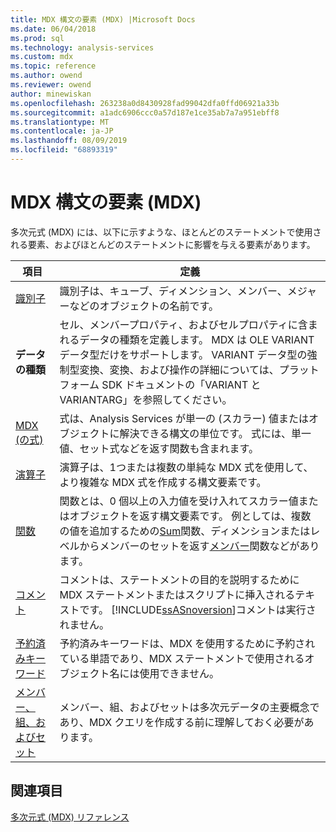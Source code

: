 ```yaml
---
title: MDX 構文の要素 (MDX) |Microsoft Docs
ms.date: 06/04/2018
ms.prod: sql
ms.technology: analysis-services
ms.custom: mdx
ms.topic: reference
ms.author: owend
ms.reviewer: owend
author: minewiskan
ms.openlocfilehash: 263238a0d8430928fad99042dfa0ffd06921a33b
ms.sourcegitcommit: a1adc6906ccc0a57d187e1ce35ab7a7a951ebff8
ms.translationtype: MT
ms.contentlocale: ja-JP
ms.lasthandoff: 08/09/2019
ms.locfileid: "68893319"
---
```

# <a name="mdx-syntax-elements-mdx"></a>MDX 構文の要素 (MDX)


  多次元式 (MDX) には、以下に示すような、ほとんどのステートメントで使用される要素、およびほとんどのステートメントに影響を与える要素があります。  
  
|項目|定義|  
|----------|----------------|  
|[識別子](../mdx/identifiers-mdx.md)|識別子は、キューブ、ディメンション、メンバー、メジャーなどのオブジェクトの名前です。|  
|**データの種類**|セル、メンバープロパティ、およびセルプロパティに含まれるデータの種類を定義します。 MDX は OLE VARIANT データ型だけをサポートします。 VARIANT データ型の強制型変換、変換、および操作の詳細については、プラットフォーム SDK ドキュメントの「VARIANT と VARIANTARG」を参照してください。|  
|[MDX &#40;の式&#41;](../mdx/expressions-mdx.md)|式は、Analysis Services が単一の (スカラー) 値またはオブジェクトに解決できる構文の単位です。 式には、単一値、セット式などを返す関数も含まれます。|  
|[演算子](../mdx/operators-mdx-syntax.md)|演算子は、1つまたは複数の単純な MDX 式を使用して、より複雑な MDX 式を作成する構文要素です。|  
|[関数](../mdx/functions-mdx-syntax.md)|関数とは、0 個以上の入力値を受け入れてスカラー値またはオブジェクトを返す構文要素です。 例としては、複数の値を追加するための[Sum](../mdx/sum-mdx.md)関数、ディメンションまたはレベルからメンバーのセットを返す[メンバー](../mdx/members-set-mdx.md)関数などがあります。|  
|[コメント](../mdx/comments-mdx-syntax.md)|コメントは、ステートメントの目的を説明するために MDX ステートメントまたはスクリプトに挿入されるテキストです。 [!INCLUDE[ssASnoversion](../includes/ssasnoversion-md.md)]コメントは実行されません。|  
|[予約済みキーワード](../mdx/reserved-keywords-mdx-syntax.md)|予約済みキーワードは、MDX を使用するために予約されている単語であり、MDX ステートメントで使用されるオブジェクト名には使用できません。|  
|[メンバー、組、およびセット](https://docs.microsoft.com/analysis-services/multidimensional-models/mdx/working-with-members-tuples-and-sets-mdx)|メンバー、組、およびセットは多次元データの主要概念であり、MDX クエリを作成する前に理解しておく必要があります。|  
  
## <a name="see-also"></a>関連項目  
 [多次元式 &#40;MDX&#41; リファレンス](../mdx/multidimensional-expressions-mdx-reference.md)  
  
  
